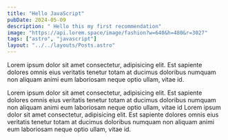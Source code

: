 ```yaml
---
title: "Hello JavaScript"
pubDate: 2024-05-09
description: " Hello this my first recommendation"
image: "https://api.lorem.space/image/fashion?w=640&h=480&r=3027"
tags: ["astro", "javascript"]
layout: "../../layouts/Posts.astro"
---
```


Lorem ipsum dolor sit amet consectetur, adipisicing elit. Est sapiente dolores omnis eius veritatis tenetur totam at ducimus doloribus numquam non aliquam animi eum laboriosam neque optio ullam, vitae id.

Lorem ipsum dolor sit amet consectetur, adipisicing elit. Est sapiente dolores omnis eius veritatis tenetur totam at ducimus doloribus numquam non aliquam animi eum laboriosam neque optio ullam, vitae id Lorem ipsum dolor sit amet consectetur, adipisicing elit. Est sapiente dolores omnis eius veritatis tenetur totam at ducimus doloribus numquam non aliquam animi eum laboriosam neque optio ullam, vitae id.